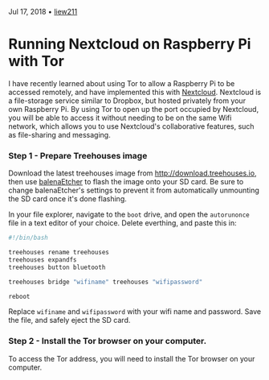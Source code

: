Jul 17, 2018 • [liew211](https://www.github.com/Liew211)  

# Running Nextcloud on Raspberry Pi with Tor

I have recently learned about using Tor to allow a Raspberry Pi to be accessed remotely, and have implemented this with [Nextcloud](https://nextcloud.com/#why-nextcloud).  Nextcloud is a file-storage service similar to Dropbox, but hosted privately from your own Raspberry Pi.  By using Tor to open up the port occupied by Nextcloud, you will be able to access it without needing to be on the same Wifi network, which allows you to use Nextcloud's collaborative features, such as file-sharing and messaging.

### Step 1 - Prepare Treehouses image

Download the latest treehouses image from http://download.treehouses.io, then use [balenaEtcher](https://etcher.io) to flash the image onto your SD card.  Be sure to change balenaEtcher's settings to prevent it from automatically unmounting the SD card once it's done flashing.  

In your file explorer, navigate to the `boot` drive, and open the `autorunonce` file in a text editor of your choice.  Delete everthing, and paste this in:
	
```bash
#!/bin/bash

treehouses rename treehouses
treehouses expandfs
treehouses button bluetooth

treehouses bridge "wifiname" treehouses "wifipassword"

reboot
```
Replace `wifiname` and `wifipassword` with your wifi name and password.  Save the file, and safely eject the SD card.  

### Step 2 - Install the Tor browser on your computer. 

To access the Tor address, you will need to install the Tor browser on your computer.
